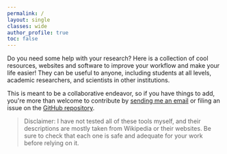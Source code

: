 ```yaml
---
permalink: /
layout: single
classes: wide
author_profile: true
toc: false
---
```


Do you need some help with your research?
Here is a collection of cool resources, websites and software to improve your workflow and make your life easier!
They can be useful to anyone, including students at all levels, academic researchers, and scientists in other institutions.

This is meant to be a collaborative endeavor, so if you have things to add, you're more than welcome to contribute by <a href="mailto:guillaume.dalle@epfl.ch?subject=contributing to PhD Resources">sending me an email</a> or filing an issue on the [GitHub repository](https://github.com/phd-resources/phd-resources.github.io).

> Disclaimer: I have not tested all of these tools myself, and their descriptions are mostly taken from Wikipedia or their websites. Be sure to check that each one is safe and adequate for your work before relying on it.
